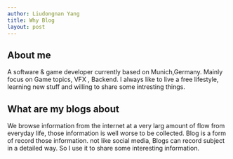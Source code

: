 ```yaml
---
author: Liudongnan Yang
title: Why Blog
layout: post
---
```


## About me 

A software & game developer currently based on Munich,Germany. Mainly focus on Game topics, VFX , Backend.
I always like to live a free lifestyle, learning new stuff and willing to share some intresting things.


## What are my blogs about

We browse information from the internet at a very larg amount of flow from everyday life, those information is well worse to be collected.
Blog is a form of record those information. not like social media, Blogs can record subject in a detailed way. So I use it to share some interesting information.




